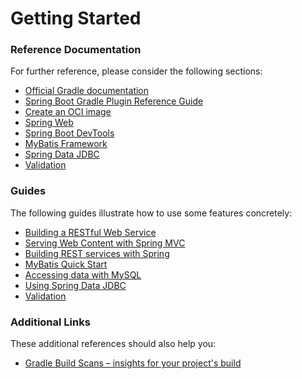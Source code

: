# Getting Started

### Reference Documentation
For further reference, please consider the following sections:

* [Official Gradle documentation](https://docs.gradle.org)
* [Spring Boot Gradle Plugin Reference Guide](https://docs.spring.io/spring-boot/docs/3.1.6/gradle-plugin/reference/html/)
* [Create an OCI image](https://docs.spring.io/spring-boot/docs/3.1.6/gradle-plugin/reference/html/#build-image)
* [Spring Web](https://docs.spring.io/spring-boot/docs/3.1.6/reference/htmlsingle/index.html#web)
* [Spring Boot DevTools](https://docs.spring.io/spring-boot/docs/3.1.6/reference/htmlsingle/index.html#using.devtools)
* [MyBatis Framework](https://mybatis.org/spring-boot-starter/mybatis-spring-boot-autoconfigure/)
* [Spring Data JDBC](https://docs.spring.io/spring-boot/docs/3.1.6/reference/htmlsingle/index.html#data.sql.jdbc)
* [Validation](https://docs.spring.io/spring-boot/docs/3.1.6/reference/htmlsingle/index.html#io.validation)

### Guides
The following guides illustrate how to use some features concretely:

* [Building a RESTful Web Service](https://spring.io/guides/gs/rest-service/)
* [Serving Web Content with Spring MVC](https://spring.io/guides/gs/serving-web-content/)
* [Building REST services with Spring](https://spring.io/guides/tutorials/rest/)
* [MyBatis Quick Start](https://github.com/mybatis/spring-boot-starter/wiki/Quick-Start)
* [Accessing data with MySQL](https://spring.io/guides/gs/accessing-data-mysql/)
* [Using Spring Data JDBC](https://github.com/spring-projects/spring-data-examples/tree/master/jdbc/basics)
* [Validation](https://spring.io/guides/gs/validating-form-input/)

### Additional Links
These additional references should also help you:

* [Gradle Build Scans – insights for your project's build](https://scans.gradle.com#gradle)

